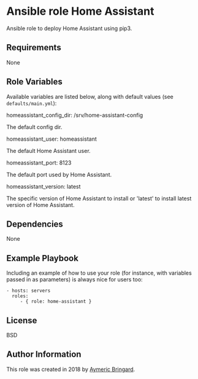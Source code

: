 Ansible role Home Assistant
===========================

Ansible role to deploy Home Assistant using pip3.

Requirements
------------

None

Role Variables
--------------

Available variables are listed below, along with default values (see `defaults/main.yml`):

  homeassistant_config_dir: /srv/home-assistant-config

The default config dir.

  homeassistant_user: homeassistant

The default Home Assistant user.

  homeassistant_port: 8123

The default port used by Home Assistant.

  homeassistant_version: latest

The specific version of Home Assistant to install or 'latest' to install latest
version of Home Assistant.

Dependencies
------------

None

Example Playbook
----------------

Including an example of how to use your role (for instance, with variables passed in as parameters) is always nice for users too:

    - hosts: servers
      roles:
         - { role: home-assistant }

License
-------

BSD

Author Information
------------------

This role was created in 2018 by [Aymeric Bringard](https://github.com/diadzine).
